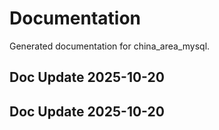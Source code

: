# Documentation

Generated documentation for china_area_mysql.

## Doc Update 2025-10-20

## Doc Update 2025-10-20
